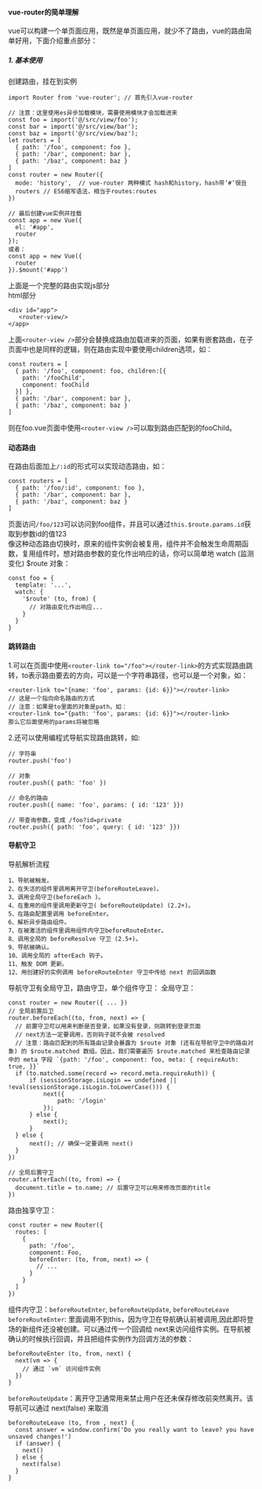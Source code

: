 #### vue-router的简单理解

vue可以构建一个单页面应用，既然是单页面应用，就少不了路由，vue的路由简单好用，下面介绍重点部分：

##### 1. 基本使用
创建路由，挂在到实例
```
import Router from 'vue-router'; // 首先引入vue-router

// 注意：这里使用es异步加载模块，需要使用模块才会加载进来
const foo = import('@/src/view/foo'); 
const bar = import('@/src/view/bar');
const baz = import('@/src/view/baz');
let routers = [
  { path: '/foo', component: foo },
  { path: '/bar', component: bar },
  { path: '/baz', component: baz }
]
const router = new Router({
  mode: 'history',  // vue-router 两种模式 hash和history，hash带‘#’很丑
  routers // ES6缩写语法，相当于routes:routes
})

// 最后创建vue实例并挂载
const app = new Vue({
  el: '#app',
  router
});
或者：
const app = new Vue({
  router
}).$mount('#app')
 ```
 上面是一个完整的路由实现js部分    
 html部分
 ```
 <div id="app">
    <router-view/>
 </app>
 ```
 上面`<router-view />`部分会替换成路由加载进来的页面，如果有嵌套路由，在子页面中也是同样的逻辑，则在路由实现中要使用children选项，如：
```
const routers = [
  { path: '/foo', component: foo, children:[{
    path: '/fooChild',
    component: fooChild
  }] },
  { path: '/bar', component: bar },
  { path: '/baz', component: baz }
]
```
则在foo.vue页面中使用`<router-view />`可以取到路由匹配到的fooChild。    

#### 动态路由
在路由后面加上`/:id`的形式可以实现动态路由，如：
```
const routers = [
  { path: '/foo/:id', component: foo },
  { path: '/bar', component: bar },
  { path: '/baz', component: baz }
]
```
页面访问`/foo/123`可以访问到foo组件，并且可以通过`this.$route.params.id`获取到参数id的值123    
像这种动态路由切换时，原来的组件实例会被复用，组件并不会触发生命周期函数，复用组件时，想对路由参数的变化作出响应的话，你可以简单地 watch (监测变化) $route 对象：
```
const foo = {
  template: '...',
  watch: {
    '$route' (to, from) {
      // 对路由变化作出响应...
    }
  }
}
```

#### 跳转路由
1.可以在页面中使用`<router-link to="/foo"></router-link>`的方式实现路由跳转，to表示路由要去的方向，可以是一个字符串路径，也可以是一个对象，如：
```
<router-link to="{name: 'foo', params: {id: 6}}"></router-link>
// 这是一个指向命名路由的方式
// 注意：如果是to里面的对象是path，如：
<router-link to="{path: 'foo', params: {id: 6}}"></router-link>
那么它后面使用的params将被忽略
```
2.还可以使用编程式导航实现路由跳转，如:
```
// 字符串
router.push('foo')

// 对象
router.push({ path: 'foo' })

// 命名的路由
router.push({ name: 'foo', params: { id: '123' }})

// 带查询参数，变成 /foo?id=private
router.push({ path: 'foo', query: { id: '123' }})
```

#### 导航守卫
导航解析流程    
```
1、导航被触发。    
2、在失活的组件里调用离开守卫(beforeRouteLeave)。    
3、调用全局守卫(beforeEach )。    
4、在重用的组件里调用更新守卫( beforeRouteUpdate) (2.2+)。    
5、在路由配置里调用 beforeEnter。    
6、解析异步路由组件。    
7、在被激活的组件里调用组件内守卫beforeRouteEnter。    
8、调用全局的 beforeResolve 守卫 (2.5+)。    
9、导航被确认。    
10、调用全局的 afterEach 钩子。
11、触发 DOM 更新。
12、用创建好的实例调用 beforeRouteEnter 守卫中传给 next 的回调函数
```
导航守卫有全局守卫，路由守卫，单个组件守卫：
全局守卫：    
```
const router = new Router({ ... })
// 全局前置后卫
router.beforeEach((to, from, next) => {
  // 前置守卫可以用来判断是否登录，如果没有登录，则跳转到登录页面
  // next方法一定要调用，否则钩子就不会被 resolved
  // 注意：路由匹配到的所有路由记录会暴露为 $route 对象 (还有在导航守卫中的路由对象) 的 $route.matched 数组。因此，我们需要遍历 $route.matched 来检查路由记录中的 meta 字段 `{path: '/foo', component: foo, meta: { requireAuth: true, }}`
  if (to.matched.some(record => record.meta.requireAuth)) {
      if (sessionStorage.isLogin == undefined || !eval(sessionStorage.isLogin.toLowerCase())) {
          next({
              path: '/login'
          });
      } else {
          next();
      }
  } else {
      next(); // 确保一定要调用 next()
  }
})

// 全局后置守卫
router.afterEach((to, from) => {
  document.title = to.name; // 后置守卫可以用来修改页面的title
})
```
路由独享守卫：
```
const router = new Router({
  routes: [
    {
      path: '/foo',
      component: Foo,
      beforeEnter: (to, from, next) => {
        // ...
      }
    }
  ]
})
```
组件内守卫：`beforeRouteEnter`, `beforeRouteUpdate`, `beforeRouteLeave`      
`beforeRouteEnter`: 里面调用不到this，因为守卫在导航确认前被调用,因此即将登场的新组件还没被创建。可以通过传一个回调给 next来访问组件实例。在导航被确认的时候执行回调，并且把组件实例作为回调方法的参数：
```
beforeRouteEnter (to, from, next) {
  next(vm => {
    // 通过 `vm` 访问组件实例
  })
}
```
 `beforeRouteUpdate`：离开守卫通常用来禁止用户在还未保存修改前突然离开。该导航可以通过 next(false) 来取消
```
beforeRouteLeave (to, from , next) {
  const answer = window.confirm('Do you really want to leave? you have unsaved changes!')
  if (answer) {
    next()
  } else {
    next(false)
  }
}
```


